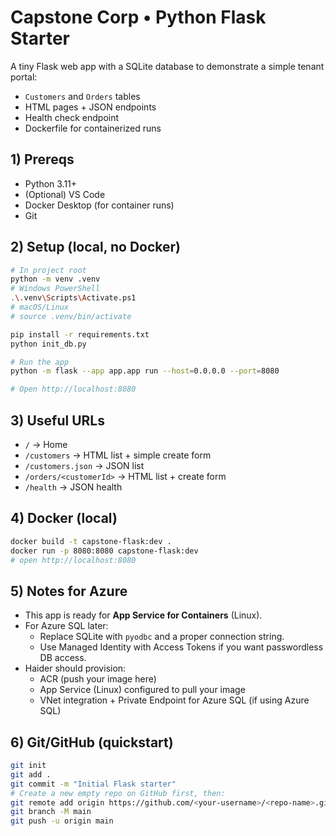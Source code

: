 
# Capstone Corp • Python Flask Starter

A tiny Flask web app with a SQLite database to demonstrate a simple tenant portal:
- `Customers` and `Orders` tables
- HTML pages + JSON endpoints
- Health check endpoint
- Dockerfile for containerized runs

## 1) Prereqs
- Python 3.11+
- (Optional) VS Code
- Docker Desktop (for container runs)
- Git

## 2) Setup (local, no Docker)
```bash
# In project root
python -m venv .venv
# Windows PowerShell
.\.venv\Scripts\Activate.ps1
# macOS/Linux
# source .venv/bin/activate

pip install -r requirements.txt
python init_db.py

# Run the app
python -m flask --app app.app run --host=0.0.0.0 --port=8080

# Open http://localhost:8080
```

## 3) Useful URLs
- `/`            → Home
- `/customers`   → HTML list + simple create form
- `/customers.json` → JSON list
- `/orders/<customerId>` → HTML list + create form
- `/health`      → JSON health

## 4) Docker (local)
```bash
docker build -t capstone-flask:dev .
docker run -p 8080:8080 capstone-flask:dev
# open http://localhost:8080
```

## 5) Notes for Azure
- This app is ready for **App Service for Containers** (Linux).
- For Azure SQL later:
  - Replace SQLite with `pyodbc` and a proper connection string.
  - Use Managed Identity with Access Tokens if you want passwordless DB access.
- Haider should provision:
  - ACR (push your image here)
  - App Service (Linux) configured to pull your image
  - VNet integration + Private Endpoint for Azure SQL (if using Azure SQL)

## 6) Git/GitHub (quickstart)
```bash
git init
git add .
git commit -m "Initial Flask starter"
# Create a new empty repo on GitHub first, then:
git remote add origin https://github.com/<your-username>/<repo-name>.git
git branch -M main
git push -u origin main
```
